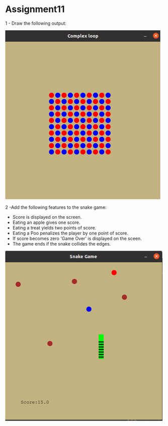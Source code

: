 # Assignment11

1 - Draw the following output:



![screenshot](1.png)



2 -Add the following features to the snake game:
- Score is displayed on the screen.
- Eating an apple gives one score.
- Eating a treat yields two points of score.
- Eating a Poo penalizes the player by one point of score.
- If score becomes zero 'Game Over' is displayed on the sceen.
- The game ends if the snake collides the edges.

![snake](2.png)
